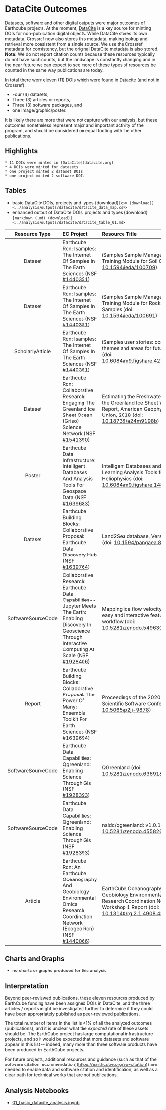 # DataCite Outcomes 

Datasets, software and other digital outputs were major outcomes of Earthcube projects.  At the moment, [DataCite](https://datacite.org) is a key source for minting DOIs for non-publication digital objects.  While DataCite stores its own metadata, Crossref now also stores this metadata, making lookup and retrieval more consistent from a single source. We use the Crossref metadata for consistency, but the original DataCite metadata is also stored.  **Note:** We do not report citation counts because these resources typically do not have such counts, but the landscape is constantly changing and in the near future we can expect to see more of these types of resources be counted in the same way publications are today.

In total there were eleven (11) DOIs which were found in Datacite (and not in Crossref): 

* Four (4) datasets, 
* Three (3) articles or reports, 
* Three (3) software packages, and 
* one image/graphic/poster.  

It is likely there are more that were not capture with our analysis, but these  outcomes nonetheless represent major and important activity of the program, and should be considered on equal footing with the other publications.

## Highlights
```{admonition} Data Highlights
* 11 DOIs were minted in [DataCite](datacite.org)
* 4 DOIs were minted for datasets
* one project minted 2 dataset DOIs
* one project minted 2 software DOIs
```
## Tables

*  basic DataCite DOIs, projects and types {download}`[csv (download)] <../analysis/outputs/datacite/datacite_data_map.csv>`
*  enhanced output of DataCite DOIs, projects and types {download}`[markdown (.md) (download)] <../analysis/outputs/datacite/datacite_table_01.md>`

<!-- outputs/datacite_table_01.md -->
| Resource Type |  EC Project | Resource Title |
|:---:|:----|:----|
| Dataset|Earthcube Rcn: Isamples: The Internet Of Samples In The Earth Sciences (NSF [#1440351](https://nsf.gov/awardsearch/showAward?AWD_ID=1440351&HistoricalAwards=false))| iSamples Sample Management Training Module for Soil Cores (doi: [10.1594/ieda/100709](https://doi.org/10.1594/ieda/100709)) |
| Dataset|Earthcube Rcn: Isamples: The Internet Of Samples In The Earth Sciences (NSF [#1440351](https://nsf.gov/awardsearch/showAward?AWD_ID=1440351&HistoricalAwards=false))| iSamples Sample Management Training Module for Rock Outcrop Samples (doi: [10.1594/ieda/100691](https://doi.org/10.1594/ieda/100691)) |
| ScholarlyArticle|Earthcube Rcn: Isamples: The Internet Of Samples In The Earth Sciences (NSF [#1440351](https://nsf.gov/awardsearch/showAward?AWD_ID=1440351&HistoricalAwards=false))| iSamples user stories: common themes and areas for future work (doi: [10.6084/m9.figshare.4272164.v1](https://doi.org/10.6084/m9.figshare.4272164.v1)) |
| Dataset|Earthcube Rcn: Collaborative Research: Engaging The Greenland Ice Sheet Ocean (Griso) Science Network (NSF [#1541390](https://nsf.gov/awardsearch/showAward?AWD_ID=1541390&HistoricalAwards=false))| Estimating the Freshwater Flux from the Greenland Ice Sheet Workshop Report, American Geophysical Union, 2018 (doi: [10.18739/a24m9198b](https://doi.org/10.18739/a24m9198b)) |
| Poster|Earthcube Data Infrastructure: Intelligent Databases And Analysis Tools For Geospace Data (NSF [#1639683](https://nsf.gov/awardsearch/showAward?AWD_ID=1639683&HistoricalAwards=false))| Intelligent Databases and Machine-Learning Analysis Tools for Heliophysics (doi: [10.6084/m9.figshare.14848713.v1](https://doi.org/10.6084/m9.figshare.14848713.v1)) |
| Dataset|Earthcube Building Blocks: Collaborative Proposal: Earthcube Data Discovery Hub (NSF [#1639764](https://nsf.gov/awardsearch/showAward?AWD_ID=1639764&HistoricalAwards=false))| Land2Sea database, Version 2.0 (doi: [10.1594/pangaea.892680](https://doi.org/10.1594/pangaea.892680)) |
| SoftwareSourceCode|Collaborative Research: Earthcube Data Capabilities--Jupyter Meets The Earth: Enabling Discovery In Geoscience Through Interactive Computing At Scale (NSF [#1928406](https://nsf.gov/awardsearch/showAward?AWD_ID=1928406&HistoricalAwards=false))| Mapping ice flow velocity using an easy and interactive feature tracking workflow (doi: [10.5281/zenodo.5496306](https://doi.org/10.5281/zenodo.5496306)) |
| Report|Earthcube Building Blocks: Collaborative Proposal: The Power Of Many: Ensemble Toolkit For Earth Sciences (NSF [#1639694](https://nsf.gov/awardsearch/showAward?AWD_ID=1639694&HistoricalAwards=false))| Proceedings of the 2020 Improving Scientific Software Conference (doi: [10.5065/p2jj-9878](https://doi.org/10.5065/p2jj-9878)) |
| SoftwareSourceCode|Earthcube Data Capabilities: Qgreenland: Enabling Science Through Gis (NSF [#1928393](https://nsf.gov/awardsearch/showAward?AWD_ID=1928393&HistoricalAwards=false))| QGreenland (doi: [10.5281/zenodo.6369184](https://doi.org/10.5281/zenodo.6369184)) |
| SoftwareSourceCode|Earthcube Data Capabilities: Qgreenland: Enabling Science Through Gis (NSF [#1928393](https://nsf.gov/awardsearch/showAward?AWD_ID=1928393&HistoricalAwards=false))| nsidc/qgreenland: v1.0.1 (doi: [10.5281/zenodo.4558266](https://doi.org/10.5281/zenodo.4558266)) |
| Article|Earthcube Rcn: An Earthcube Oceanography And Geobiology Environmental Omics Research Coordination Network (Ecogeo Rcn) (NSF [#1440066](https://nsf.gov/awardsearch/showAward?AWD_ID=1440066&HistoricalAwards=false))| EarthCube Oceanography and Geobiology Environmental 'Omics Research Coordination Network Workshop 1 Report (doi: [10.13140/rg.2.1.4908.4561](https://doi.org/10.13140/rg.2.1.4908.4561)) |



## Charts and Graphs

* no charts or graphs produced for this analysis

## Interpretation

Beyond peer-reviewed publications, these eleven resources produced by EarthCube funding have been assigned DOIs in DataCite, and the three articles / reports might be investigated further to determine if they could have been appropriately published as peer-reviewed publications.

The total number of items in the list is <1% of all the analyzed outcomes (publications), and it is unclear what the _expected_ rate of these assets should be.  The EarthCube project has large computational infrastructure projects, and so it would be expected that more datasets and software appear in this list -- indeed, many more than three software products have been produced by EarthCube projects.

For future projects, additional resources and guidance (such as that of the software citation recommendation](https://earthcube.org/sw-citation)) are needed to enable data and software citation and identification, as well as a clear path for technical works that are not publications.

## Analysis Notebooks

* [01_basic_datacite_analysis.ipynb](../analysis/notebooks/01_basic_datacite_analysis.ipynb)
